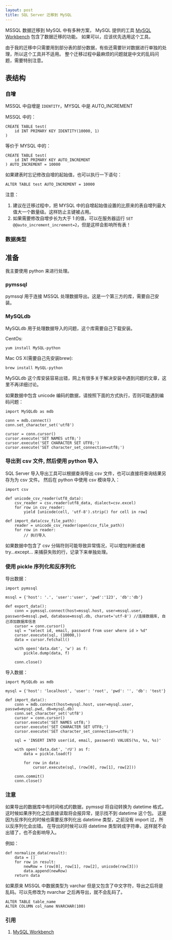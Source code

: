 ```yaml
---
layout: post
title: SQL Server 迁移到 MySQL
---
```


MSSQL 数据迁移到 MySQL 中有多种方案， MySQL 提供的工具 [MySQL Workbench](http://www.mysql.com/products/workbench/) 包含了数据迁移的功能。
如果可以，应该优先选用这个工具。

由于我的迁移中只需要用到部分表的部分数据，有些还需要针对数据进行单独的处理，所以这个工具并不适用。
整个迁移过程中最麻烦的问题就是中文的乱码问题，需要特别注意。

## 表结构

### 自增

MSSQL 中自增是 `IDENTITY`，MYSQL 中是 AUTO_INCREMENT

MSSQL 中的：

    CREATE TABLE test(
        id INT PRIMARY KEY IDENTITY(10000, 1)
    )

等价于 MYSQL 中的：

    CREATE TABLE test(
        id INT PRIMARY KEY AUTO_INCREMENT
    ) AUTO_INCREMENT = 10000

如果建表时忘记修改自增的起始值，也可以执行一下语句：

    ALTER TABLE test AUTO_INCREMENT = 10000

注意：

1. 建议在迁移过程中，把 MYSQL 中的自增起始值设置的比原来的表自增列最大值大一个数量级。这样防止主键被占用。
2. 如果需要修改自增步长为大于 1 的值，可以在服务器运行 `SET @@auto_increment_increment=2`，但是这样会影响所有表！

### 数据类型

## 准备

我主要使用 python 来进行处理。

### pymssql

pymssql 用于连接 MSSQL 处理数据导出。这是一个第三方的库，需要自己安装。

### MySQLdb

MySQLdb 用于处理数据导入的问题，这个库需要自己下载安装。

CentOs:

    yum install MySQL-python

Mac OS X(需要自己先安装brew):

    brew install MySQL-python

MySQLdb 这个库安装容易出错，网上有很多关于解决安装中遇到问题的文章，这里不再详细讨论。

如果数据中包含 unicode 编码的数据，请按照下面的方式执行，否则可能遇到编码问题：

    import MySQLdb as mdb

    conn = mdb.connect()
    conn.set_character_set('utf8')
    
    cursor = conn.cursor()
    cursor.execute('SET NAMES utf8;')
    cursor.execute('SET CHARACTER SET UTF8;')
    cursor.execute('SET character_set_connection=utf8;')

### 导出到 csv 文件, 然后使用 python 导入

SQL Server 导入导出工具可以根据查询导出 csv 文件，也可以直接将查询结果另存为为 csv 文件。
然后在 python 中使用 csv 模块导入：

    import csv

    def unicode_csv_reader(utf8_data):
        csv_reader = csv.reader(utf8_data, dialect=csv.excel)
        for row in csv_reader:
            yield [unicode(cell, 'utf-8').strip() for cell in row]

    def import_data(csv_file_path):
        reader = unicode_csv_reader(open(csv_file_path))
        for row in reader:
            // 执行导入

如果数据中包含了 csv 分隔符则可能导致异常情况，可以增加判断或者 try...except... 来捕获失败的行，记录下来单独处理。

### 使用 pickle 序列化和反序列化

导出数据：

    import pymssql

    mssql = {'host': '.', 'user':'user', 'pwd':'123', 'db':'db'}

    def export_data():
        conn = pymssql.connect(host=mssql.host, user=mssql.user, password=mssql.pwd, database=mssql.db, charset='utf-8') //连接数据库, 自己添加数据库信息
        cursor = conn.cursor()
        sql = "select id, email, password from user where id > %d"
        cursor.execute(sql, (10000,))
        data = cursor.fetchall()

        with open('data.dat', 'w') as f:
            pickle.dump(data, f)

        conn.close()

导入数据：

    import MySQLdb as mdb

    mysql = {'host': 'localhost', 'user': 'root', 'pwd': '', 'db': 'test'}

    def import_data():
        conn = mdb.connect(host=mysql.host, user=mysql.user, passwd=mysql.pwd, db=mysql.db)
        conn.set_character_set('utf8')
        cursor = conn.cursor()
        cursor.execute('SET NAMES utf8;')
        cursor.execute('SET CHARACTER SET UTF8;')
        cursor.execute('SET character_set_connection=utf8;')

        sql = 'INSERT INTO user(id, email, password) VALUES(%s, %s, %s)'

        with open('data.dat', 'rU') as f:
            data = pickle.load(f)

            for row in data:
                cursor.execute(sql, (row[0], row[1], row[2]))

        conn.commit()
        conn.close()

### 注意

如果导出的数据库中有时间格式的数据，pymssql 将自动转换为 datetime 格式，这时候如果序列化之后直接读取将会报异常，提示找不到 datetime 这个包。
这是因为反序列化的时候也需要反序列化出 datetime 类型，之前没有 import 过，所以反序列化会出错。
在导出的时候可以将 datetime 类型转成字符串，这样就不会出错了，也不会影响导入。

例如：

    def normalize_data(result):
        data = []
        for row in result:
            newRow = (row[0], row[1], row[2], unicode(row[3]))
            data.append(newRow)
        return data


如果原来 MSSQL 中数据类型为 varchar 但是又包含了中文字符，导出之后将是乱码。可以先修改为 nvarchar 之后再导出，就不会乱码了。

    ALTER TABLE table_name
    ALTER COLUMN col_name NVARCHAR(100)

### 引用

1. [MySQL Workbench](http://www.mysql.com/products/workbench/)
